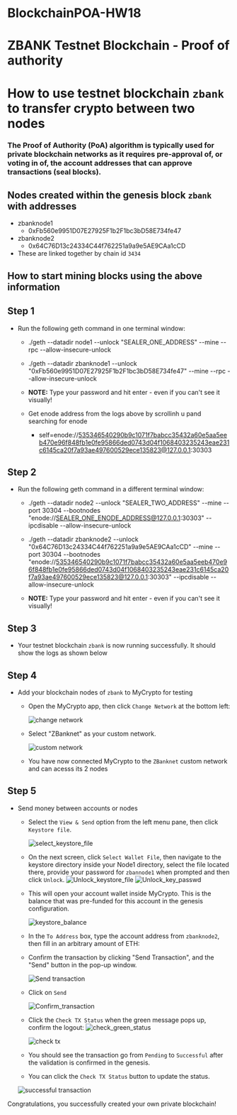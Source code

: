# BlockchainPOA-HW18

# ZBANK Testnet Blockchain - Proof of authority

# How to use testnet blockchain `zbank` to transfer crypto between two nodes


### The Proof of Authority (PoA) algorithm is typically used for private blockchain networks as it requires pre-approval of, or voting in of, the account addresses that can approve transactions (seal blocks).

## Nodes created within the genesis block `zbank` with addresses
*   zbanknode1
    *   0xFb560e9951D07E27925F1b2F1bc3bD58E734fe47
*   zbanknode2
    *   0x64C76D13c24334C44f762251a9a9e5AE9CAa1cCD
*   These are linked together by chain id `3434`

## How to start mining blocks using the above information

##  Step 1
* Run the following geth command in one terminal window:
    * ./geth --datadir node1 --unlock "SEALER_ONE_ADDRESS" --mine --rpc --allow-insecure-unlock
    * ./geth --datadir zbanknode1 --unlock "0xFb560e9951D07E27925F1b2F1bc3bD58E734fe47" --mine --rpc --allow-insecure-unlock
    
    * **NOTE:** Type your password and hit enter - even if you can't see it visually!
    
    * Get enode address from the logs above by scrollinh u pand searching for enode
        * self=enode://535346540290b9c1071f7babcc35432a60e5aa5eeb470e96f848fb1e0fe95866ded0743d04f1068403235243eae231c6145ca20f7a93ae497600529ece135823@127.0.0.1:30303 

## Step 2
* Run the following geth command in a different terminal window:
    * ./geth --datadir node2 --unlock "SEALER_TWO_ADDRESS" --mine --port 30304 --bootnodes "enode://SEALER_ONE_ENODE_ADDRESS@127.0.0.1:30303" --ipcdisable --allow-insecure-unlock

    * ./geth --datadir zbanknode2 --unlock "0x64C76D13c24334C44f762251a9a9e5AE9CAa1cCD" --mine --port 30304 --bootnodes "enode://535346540290b9c1071f7babcc35432a60e5aa5eeb470e96f848fb1e0fe95866ded0743d04f1068403235243eae231c6145ca20f7a93ae497600529ece135823@127.0.0.1:30303" --ipcdisable --allow-insecure-unlock

    * **NOTE:** Type your password and hit enter - even if you can't see it visually!

## Step 3
*   Your testnet blockchain `zbank` is now running successfully. It should show the logs as shown below

## Step 4
*   Add your blockchain nodes of `zbank` to MyCrypto for testing

    * Open the MyCrypto app, then click `Change Network` at the bottom left:

       ![change network](BlockchainPOA/Screenshots/mycrypto_change_network1.png)


    * Select "ZBanknet" as your custom network.

       ![custom network](BlockchainPOA/Screenshots/mycrypto_change_network.png)
    
    * You have now connected MyCrypto to the `ZBanknet` custom network and can acesss its 2 nodes

## Step 5
*   Send money between accounts or nodes

    * Select the `View & Send` option from the left menu pane, then click `Keystore file`.

        ![select_keystore_file](BlockchainPOA/Screenshots/mycrypto_select_keystore.png)

    * On the next screen, click `Select Wallet File`, then navigate to the keystore directory inside your Node1 directory, select the file located there, provide your password for `zbannode1` when prompted and then click `Unlock`.
        ![Unlock_keystore_file](BlockchainPOA/Screenshots/mycrypto_unlock_keystore_zbanknode1.png)
        ![Unlock_key_passwd](BlockchainPOA/Screenshots/mycrypto_unlock_keystore_zbanknode1_passwd.png)

    * This will open your account wallet inside MyCrypto. This is the balance that was pre-funded for this account in the genesis configuration.   

        ![keystore_balance](BlockchainPOA/Screenshots/mycrypto_zbanknode1_balance.png)

    * In the `To Address` box, type the account address from `zbanknode2`, then fill in an arbitrary amount of ETH:

    * Confirm the transaction by clicking "Send Transaction", and the "Send" button in the pop-up window.  

        ![Send transaction](BlockchainPOA/Screenshots/mycrypto_send_txn_zbanknode1_tozbanknode2.png) 
    * Click on `Send`

        ![Confirm_transaction](BlockchainPOA/Screenshots/mycrypto_confirm_txn.png)

    * Click the `Check TX Status` when the green message pops up, confirm the logout:
        ![check_green_status](BlockchainPOA/Screenshots/mycrpto_check_tx_status_popup.png) 

        ![check tx](BlockchainPOA/Screenshots/mycrypto_txn_status_pending.png)

    * You should see the transaction go from `Pending` to `Successful` after the validation is confirmed in the genesis.

    * You can click the `Check TX Status` button to update the status.

    ![successful transaction](BlockchainPOA/Screenshots/mycrypto_txn_status_success.png)

Congratulations, you successfully created your own private blockchain!